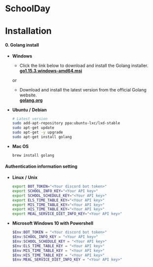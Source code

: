 SchoolDay
=========

# **Installation**
#### 0. Golang install
- **Windows**
    
    - Click the link below to download and install the Golang installer. \
    [**go1.15.3.windows-amd64.msi**](https://golang.org/dl/go1.15.3.windows-amd64.msi)

    or
    - Download and install the latest version from the official Golang website. \
    [**golang.org**](https://golang.org)

- **Ubuntu** **/** **Debian**
    ```zsh
    # Latest version
    sudo add-apt-repository ppa:ubuntu-lxc/lxd-stable
    sudo apt-get update
    sudo apt-get -y upgrade
    sudo apt-get install golang
    ```

- **Mac OS**
    ```zsh
    brew install golang
    ```

#### Authentication information setting

- **Linux** **/** **Unix**
    ```zsh
    export BOT_TOKEN="<Your discord bot token>"
    export SCHOOL_INFO_KEY="<Your API key>"
    export SCHOOL_SCHEDULE_KEY="<Your API key>"
    export ELS_TIME_TABLE_KEY="<Your API key>"
    export MIS_TIME_TABLE_KEY="<Your API key>"
    export HIS_TIME_TABLE_KEY="<Your API key>"
    export MEAL_SERVICE_DIET_INFO_KEY="<Your API key>"
    ```

- **Microsoft Windows 10 with Powershell**
    ```powershell
    $Env:BOT_TOKEN = "<Your discord bot token>"
    $Env:SCHOOL_INFO_KEY = "<Your API key>"
    $Env:SCHOOL_SCHEDULE_KEY = "<Your API key>"
    $Env:ELS_TIME_TABLE_KEY = "<Your API key>"
    $Env:MIS_TIME_TABLE_KEY = "<Your API key>"
    $Env:HIS_TIME_TABLE_KEY = "<Your API key>"
    $Env:MEAL_SERVICE_DIET_INFO_KEY = "<Your API key>"
    ```

